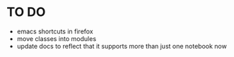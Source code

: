 # TO DO

* emacs shortcuts in firefox
* move classes into modules
* update docs to reflect that it supports more than just one notebook now

